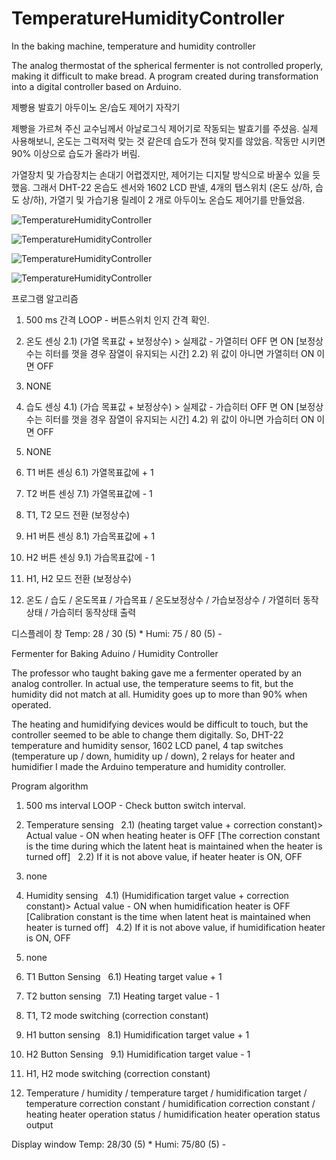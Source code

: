 # TemperatureHumidityController
In the baking machine, temperature and humidity controller

The analog thermostat of the spherical fermenter is not controlled properly, making it difficult to make bread. 
A program created during transformation into a digital controller based on Arduino.



제빵용 발효기 아두이노 온/습도 제어기 자작기

제빵을 가르쳐 주신 교수님께서 아날로그식 제어기로 작동되는 발효기를 주셨음. 
실제 사용해보니, 온도는 그럭저럭 맞는 것 같은데 습도가 전혀 맞지를 않았음. 작동만 시키면 90% 이상으로 습도가 올라가 버림.

가열장치 및 가습장치는 손대기 어렵겠지만, 제어기는 디지탈 방식으로 바꿀수 있을 듯 했음.
그래서 DHT-22 온습도 센서와 1602 LCD 판넬, 4개의 탭스위치 (온도 상/하, 습도 상/하), 가열기 및 가습기용 릴레이 2 개로 
아두이노 온습도 제어기를 만들었음.

![TemperatureHumidityController](./image/pic_analog_fermenter.jpg)

![TemperatureHumidityController](./image/pic_aduino_breadboard.jpg)

![TemperatureHumidityController](./image/install_picture.jpg)

![TemperatureHumidityController](./image/pic_casing_picture.jpg)


프로그램 알고리즘

1) 500 ms 간격 LOOP - 버튼스위치 인지 간격 확인.

2) 온도 센싱
  2.1) (가열 목표값 + 보정상수) > 실제값 - 가열히터 OFF 면 ON [보정상수는 히터를 껏을 경우 잠열이 유지되는 시간]
  2.2) 위 값이 아니면 가열히터 ON 이면 OFF

3) NONE

4) 습도 센싱
  4.1) (가습 목표값 + 보정상수) > 실제값 - 가습히터 OFF 면 ON [보정상수는 히터를 껏을 경우 잠열이 유지되는 시간]
  4.2) 위 값이 아니면 가습히터 ON 이면 OFF
5) NONE

6) T1 버튼 센싱
  6.1) 가열목표값에 + 1

7) T2 버튼 센싱
  7.1) 가열목표값에 - 1

8) T1, T2 모드 전환 (보정상수)

9) H1 버튼 센싱
  8.1) 가습목표값에 + 1

10) H2 버튼 센싱
  9.1) 가습목표값에 - 1

11) H1, H2 모드 전환 (보정상수)

12) 온도 / 습도 / 온도목표 / 가습목표 / 온도보정상수 / 가습보정상수 / 가열히터 동작상태 / 가습히터 동작상태 출력

디스플레이 창
Temp: 28 / 30 (5) *
Humi: 75 / 80 (5) -

Fermenter for Baking Aduino / Humidity Controller

The professor who taught baking gave me a fermenter operated by an analog controller.
In actual use, the temperature seems to fit, but the humidity did not match at all. Humidity goes up to more than 90% when operated.

The heating and humidifying devices would be difficult to touch, but the controller seemed to be able to change them digitally.
So, DHT-22 temperature and humidity sensor, 1602 LCD panel, 4 tap switches (temperature up / down, humidity up / down), 2 relays for heater and humidifier
I made the Arduino temperature and humidity controller.


Program algorithm

1) 500 ms interval LOOP - Check button switch interval.

2) Temperature sensing
  2.1) (heating target value + correction constant)> Actual value - ON when heating heater is OFF [The correction constant is the time during which the latent heat is maintained when the heater is turned off]
  2.2) If it is not above value, if heater heater is ON, OFF
3) none

4) Humidity sensing
  4.1) (Humidification target value + correction constant)> Actual value - ON when humidification heater is OFF [Calibration constant is the time when latent heat is maintained when heater is turned off]
  4.2) If it is not above value, if humidification heater is ON, OFF
5) none

6) T1 Button Sensing
  6.1) Heating target value + 1

7) T2 button sensing
  7.1) Heating target value - 1

8) T1, T2 mode switching (correction constant)

9) H1 button sensing
  8.1) Humidification target value + 1

10) H2 Button Sensing
  9.1) Humidification target value - 1

11) H1, H2 mode switching (correction constant)

12) Temperature / humidity / temperature target / humidification target / temperature correction constant / humidification correction constant / heating heater operation status / humidification heater operation status output

Display window
Temp: 28/30 (5) *
Humi: 75/80 (5) -


